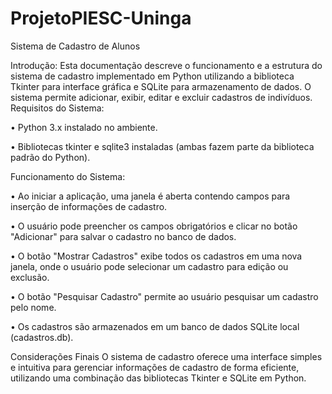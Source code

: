 # ProjetoPIESC-Uninga
Sistema de Cadastro de Alunos

Introdução: 
Esta documentação descreve o funcionamento e a estrutura do sistema de cadastro implementado em Python utilizando a biblioteca Tkinter para interface gráfica e SQLite para armazenamento de dados. O sistema permite adicionar, exibir, editar e excluir cadastros de indivíduos.
Requisitos do Sistema:

•	Python 3.x instalado no ambiente.

•	Bibliotecas tkinter e sqlite3 instaladas (ambas fazem parte da biblioteca padrão do Python).

Funcionamento do Sistema:

•	Ao iniciar a aplicação, uma janela é aberta contendo campos para inserção de informações de cadastro.

•	O usuário pode preencher os campos obrigatórios e clicar no botão "Adicionar" para salvar o cadastro no banco de dados.

•	O botão "Mostrar Cadastros" exibe todos os cadastros em uma nova janela, onde o usuário pode selecionar um cadastro para edição ou exclusão.

•	O botão "Pesquisar Cadastro" permite ao usuário pesquisar um cadastro pelo nome.

•	Os cadastros são armazenados em um banco de dados SQLite local (cadastros.db).

Considerações Finais
O sistema de cadastro oferece uma interface simples e intuitiva para gerenciar informações de cadastro de forma eficiente, utilizando uma combinação das bibliotecas Tkinter e SQLite em Python.

